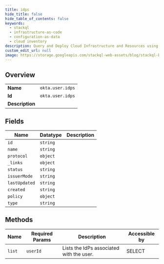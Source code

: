 ```yaml
---
title: idps
hide_title: false
hide_table_of_contents: false
keywords:
  - stackql
  - infrastructure-as-code
  - configuration-as-data
  - cloud inventory
description: Query and Deploy Cloud Infrastructure and Resources using SQL
custom_edit_url: null
image: https://storage.googleapis.com/stackql-web-assets/blog/stackql-blog-post-featured-image.png
---
```

  
    

## Overview
<table><tbody>
<tr><td><b>Name</b></td><td><code>okta.user.idps</code></td></tr>
<tr><td><b>Id</b></td><td><code>okta.user.idps</code></td></tr>
<tr><td><b>Description</b></td><td></td></tr>
</tbody></table>

## Fields
| Name | Datatype | Description |
| ---- | -------- | ----------- |
| `id` | `string` |  |
| `name` | `string` |  |
| `protocol` | `object` |  |
| `_links` | `object` |  |
| `status` | `string` |  |
| `issuerMode` | `string` |  |
| `lastUpdated` | `string` |  |
| `created` | `string` |  |
| `policy` | `object` |  |
| `type` | `string` |  |
## Methods
| Name | Required Params | Description | Accessible by |
| ---- | --------------- | ----------- | ------------- |
| `list` | `userId` | Lists the IdPs associated with the user. | SELECT |
